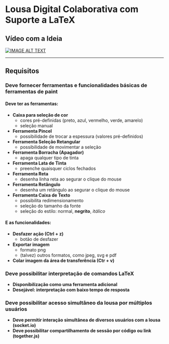 # Lousa Digital Colaborativa com Suporte a LaTeX
## Vídeo com a Ideia
[![IMAGE ALT TEXT](http://img.youtube.com/vi/1wKecN7MMvU/0.jpg)](http://www.youtube.com/watch?v=1wKecN7MMvU "Video Title")


------------

## Requisitos

### Deve fornecer ferramentas e funcionalidades básicas de ferramentas de paint

#### Deve ter as ferramentas:

- **Caixa para seleção de cor**
    - cores pré-definidas (preto, azul, vermelho, verde, amarelo)
    - seleção manual
- **Ferramenta Pincel**
    - possibilidade de trocar a espessura (valores pré-definidos)
- **Ferramenta Seleção Retangular**
    - possibilidade de movimentar a seleção
- **Ferramenta Borracha (Apagador)**
    - apaga qualquer tipo de tinta
- **Ferramenta Lata de Tinta**
    - preenche quaisquer ciclos fechados
- **Ferramenta Reta**
    - desenha linha reta ao segurar o clique do mouse
- **Ferramenta Retângulo**
    - desenha um retângulo ao segurar o clique do mouse
- **Ferramenta Caixa de Texto**
    - possibilita redimensionamento
    - seleção do tamanho da fonte
    - seleção do estilo: normal, **negrito**, *itálico*

#### E as funcionalidades:

- **Desfazer ação (Ctrl + z)**
    - botão de desfazer
- **Exportar imagem**
    - formato png
    - (talvez) outros formatos, como jpeg, svg e pdf
- **Colar imagem da área de transferência (Ctr + v)**

### Deve possibilitar interpretação de comandos LaTeX

- **Disponibilização como uma ferramenta adicional**
- **Desejável: interpretação com baixo tempo de resposta**

### Deve possibilitar acesso simultâneo da lousa por múltiplos usuários

- **Deve permitir interação simultânea de diversos usuários com a lousa (socket.io)**
- **Deve possibilitar compartilhamento de sessão por código ou link (together.js)**
